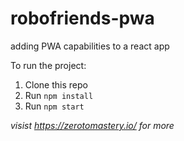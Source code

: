 # robofriends-pwa
adding PWA capabilities to a react app

To run the project:

1. Clone this repo
2. Run `npm install`
3. Run `npm start`

*visist https://zerotomastery.io/ for more*
